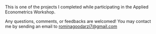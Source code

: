 This is one of the projects I completed while participating in the Applied Econometrics Workshop.

Any questions, comments, or feedbacks are welcomed! You may contact me by sending an email to rominagoodarzi7@gmail.com
